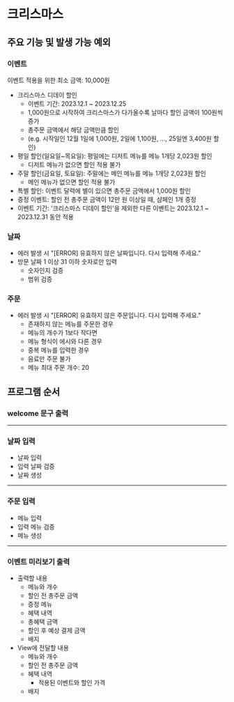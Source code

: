 # 크리스마스

## 주요 기능 및 발생 가능 예외

### 이벤트
이벤트 적용을 위한 최소 금액: 10,000원
- 크리스마스 디데이 할인
  - 이벤트 기간: 2023.12.1 ~ 2023.12.25
  - 1,000원으로 시작하여 크리스마스가 다가올수록 날마다 할인 금액이 100원씩 증가
  - 총주문 금액에서 해당 금액만큼 할인
  - (e.g. 시작일인 12월 1일에 1,000원, 2일에 1,100원, ..., 25일엔 3,400원 할인)
- 평일 할인(일요일~목요일): 평일에는 디저트 메뉴를 메뉴 1개당 2,023원 할인
  - 디저트 메뉴가 없으면 할인 적용 불가
- 주말 할인(금요일, 토요일): 주말에는 메인 메뉴를 메뉴 1개당 2,023원 할인
  - 메인 메뉴가 없으면 할인 적용 불가
- 특별 할인: 이벤트 달력에 별이 있으면 총주문 금액에서 1,000원 할인
- 증정 이벤트: 할인 전 총주문 금액이 12만 원 이상일 때, 샴페인 1개 증정
- 이벤트 기간: '크리스마스 디데이 할인'을 제외한 다른 이벤트는 2023.12.1 ~ 2023.12.31 동안 적용

### 날짜
- 에러 발생 시 "[ERROR] 유효하지 않은 날짜입니다. 다시 입력해 주세요."
- 방문 날짜 1 이상 31 이하 숫자로만 입력
  - 숫자인지 검증
  - 범위 검증

### 주문
- 에러 발생 시 "[ERROR] 유효하지 않은 주문입니다. 다시 입력해 주세요."
  - 존재하지 않는 메뉴를 주문한 경우
  - 메뉴의 개수가 1보다 작다면
  - 메뉴 형식이 에시와 다른 경우
  - 중복 메뉴를 입력한 경우
  - 음료만 주문 불가
  - 메뉴 최대 주문 개수: 20

## 프로그램 순서
### welcome 문구 출력

---
### 날짜 입력
- 날짜 입력
- 입력 날짜 검증
- 날짜 생성

---
### 주문 입력
- 메뉴 입력
- 입력 메뉴 검증
- 메뉴 생성

---
### 이벤트 미리보기 출력
- 출력할 내용
  - 메뉴와 개수
  - 할인 전 총주문 금액
  - 증정 메뉴
  - 혜택 내역
  - 총혜택 금액
  - 할인 후 예상 결제 금액
  - 배지
- View에 전달할 내용
  - 메뉴와 개수
  - 할인 전 총주문 금액
  - 혜택 내역
    - 적용된 이벤트와 할인 가격
  - 배지